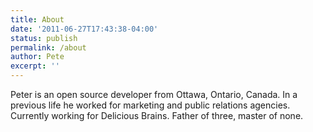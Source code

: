 ```yaml
---
title: About
date: '2011-06-27T17:43:38-04:00'
status: publish
permalink: /about
author: Pete
excerpt: ''
---
```

Peter is an open source developer from Ottawa, Ontario, Canada. In a previous life he worked for marketing and public relations agencies. Currently working for Delicious Brains. Father of three, master of none.